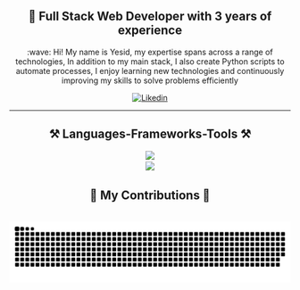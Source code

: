 

<div align="center">
  <h2>🚀 Full Stack Web Developer with 3 years of experience</h2>
  <p>
   :wave: Hi! My name is Yesid, my expertise spans across a range of technologies, In addition to my main stack, I also create Python scripts to automate processes, I enjoy learning new technologies and continuously improving my skills to solve problems efficiently
  </p>
</div>


<div align="center">
  <a href="https://www.linkedin.com/in/neider-yesid-garc%C3%ADa-8232b51ab/">
    <img alt="Likedin" title="Follow on Instagram" src="https://img.shields.io/badge/LinkedIn-0077B5?style=for-the-badge&logo=linkedin&logoColor=white"/>
  </a>
</div>

<hr/>

<h2 align="center">⚒️ Languages-Frameworks-Tools ⚒️</h2>

<div align="center">
  <img src="https://skillicons.dev/icons?i=laravel,angular,vuejs,symfony,nestjs,react,jest,postgresql,ts" /><br>
  <img src="https://skillicons.dev/icons?i=linux,docker,python,vscode,figma,git" />
</div>

<div align="center">
  <h2>🐍 My Contributions 🐍</h2>
  <br>
  <img alt="snake eating my contributions" src="https://raw.githubusercontent.com/MrNyG25/MrNyG25/output/github-contribution-grid-snake-dark.svg" />
  
  <br/><br/><br/>
</div>

